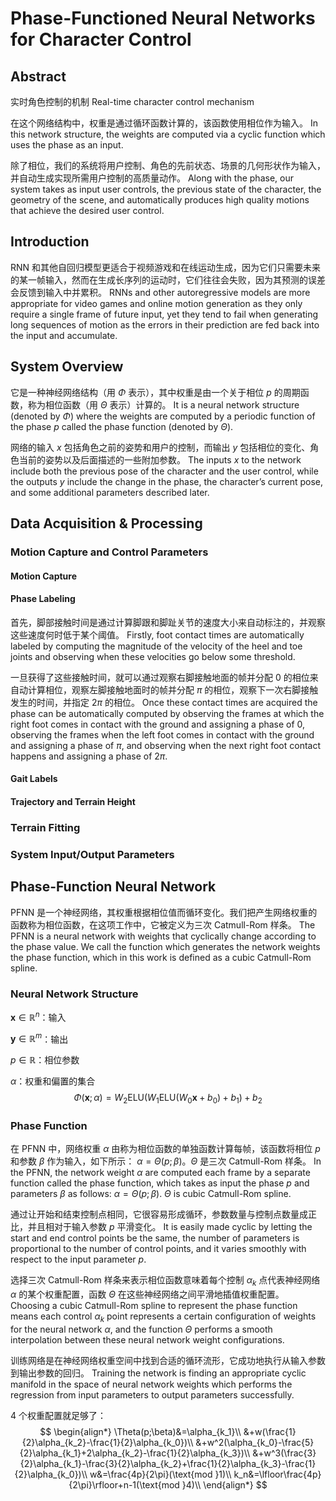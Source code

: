 # Phase-Functioned Neural Networks for Character Control

## Abstract

实时角色控制的机制
Real-time character control mechanism

在这个网络结构中，权重是通过循环函数计算的，该函数使用相位作为输入。
In this network structure, the weights are computed via a cyclic function which uses the phase as an input.

除了相位，我们的系统将用户控制、角色的先前状态、场景的几何形状作为输入，并自动生成实现所需用户控制的高质量动作。
Along with the phase, our system takes as input user controls, the previous state of the character, the geometry of the scene, and automatically produces high quality motions that achieve the desired user control.

## Introduction

RNN 和其他自回归模型更适合于视频游戏和在线运动生成，因为它们只需要未来的某一帧输入，然而在生成长序列的运动时，它们往往会失败，因为其预测的误差会反馈到输入中并累积。
RNNs and other autoregressive models are more appropriate for video games and online motion generation as they only require a single frame of future input, yet they tend to fail when generating long sequences of motion as the errors in their prediction are fed back into the input and accumulate.

## System Overview

它是一种神经网络结构（用 $\Phi$ 表示），其中权重是由一个关于相位 $p$ 的周期函数，称为相位函数（用 $\Theta$ 表示）计算的。
It is a neural network structure (denoted by $\Phi$) where the weights are computed by a periodic function of the phase $p$ called the phase function (denoted by $\Theta$).

网络的输入 $x$ 包括角色之前的姿势和用户的控制，而输出 $y$ 包括相位的变化、角色当前的姿势以及后面描述的一些附加参数。
The inputs $x$ to the network include both the previous pose of the character and the user control, while the outputs $y$ include the change in the phase, the character’s current pose, and some additional parameters described later.

## Data Acquisition & Processing

### Motion Capture and Control Parameters

#### Motion Capture

#### Phase Labeling

首先，脚部接触时间是通过计算脚跟和脚趾关节的速度大小来自动标注的，并观察这些速度何时低于某个阈值。
Firstly, foot contact times are automatically labeled by computing the magnitude of the velocity of the heel and toe joints and observing when these velocities go below some threshold.

一旦获得了这些接触时间，就可以通过观察右脚接触地面的帧并分配 $0$ 的相位来自动计算相位，观察左脚接触地面时的帧并分配 $\pi$ 的相位，观察下一次右脚接触发生的时间，并指定 $2\pi$ 的相位。
Once these contact times are acquired the phase can be automatically computed by observing the frames at which the right foot comes in contact with the ground and assigning a phase of $0$, observing the frames when the left foot comes in contact with the ground and assigning a phase of $\pi$, and observing when the next right foot contact happens and assigning a phase of $2\pi$.

#### Gait Labels

#### Trajectory and Terrain Height

### Terrain Fitting

### System Input/Output Parameters

## Phase-Function Neural Network

PFNN 是一个神经网络，其权重根据相位值而循环变化。我们把产生网络权重的函数称为相位函数，在这项工作中，它被定义为三次 Catmull-Rom 样条。
The PFNN is a neural network with weights that cyclically change according to the phase value. We call the function which generates the network weights the phase function, which in this work is defined as a cubic Catmull-Rom spline.

### Neural Network Structure

$\mathbf x\in\mathbb R^n$：输入

$\mathbf y\in\mathbb R^m$：输出

$p\in\mathbb R$：相位参数

$\alpha$：权重和偏置的集合
$$
\Phi(\mathbf x;\alpha)=W_2\text{ELU}(W_1\text{ELU}(W_0\mathbf x+b_0)+b_1)+b_2
$$

### Phase Function

在 PFNN 中，网络权重 $\alpha$ 由称为相位函数的单独函数计算每帧，该函数将相位 $p$ 和参数 $\beta$ 作为输入，如下所示： $\alpha=\Theta(p ;\beta)$。$\Theta$ 是三次 Catmull-Rom 样条。
In the PFNN, the network weight $\alpha$ are computed each frame by a separate function called the phase function, which takes as input the phase $p$ and parameters $\beta$ as follows: $\alpha=\Theta(p;\beta)$. $\Theta$ is cubic Catmull-Rom spline.

通过让开始和结束控制点相同，它很容易形成循环，参数数量与控制点数量成正比，并且相对于输入参数 $p$ 平滑变化。
It is easily made cyclic by letting the start and end control points be the same, the number of parameters is proportional to the number of control points, and it varies smoothly with respect to the input parameter $p$.

选择三次 Catmull-Rom 样条来表示相位函数意味着每个控制 $\alpha_k$ 点代表神经网络 $\alpha$ 的某个权重配置，函数 $\Theta$ 在这些神经网络之间平滑地插值权重配置。
Choosing a cubic Catmull-Rom spline to represent the phase function means each control $\alpha_k$ point represents a certain configuration of weights for the neural network $\alpha$, and the function $\Theta$ performs a smooth interpolation between these neural network weight configurations.

训练网络是在神经网络权重空间中找到合适的循环流形，它成功地执行从输入参数到输出参数的回归。
Training the network is finding an appropriate cyclic manifold in the space of neural network weights which performs the regression from input parameters to output parameters successfully.

4 个权重配置就足够了：
$$
\begin{align*}
\Theta(p;\beta)&=\alpha_{k_1}\\
&+w(\frac{1}{2}\alpha_{k_2}-\frac{1}{2}\alpha_{k_0})\\
&+w^2(\alpha_{k_0}-\frac{5}{2}\alpha_{k_1}+2\alpha_{k_2}-\frac{1}{2}\alpha_{k_3})\\
&+w^3(\frac{3}{2}\alpha_{k_1}-\frac{3}{2}\alpha_{k_2}+\frac{1}{2}\alpha_{k_3}-\frac{1}{2}\alpha_{k_0})\\
w&=\frac{4p}{2\pi}(\text{mod }1)\\
k_n&=\lfloor\frac{4p}{2\pi}\rfloor+n-1(\text{mod }4)\\
\end{align*}
$$


